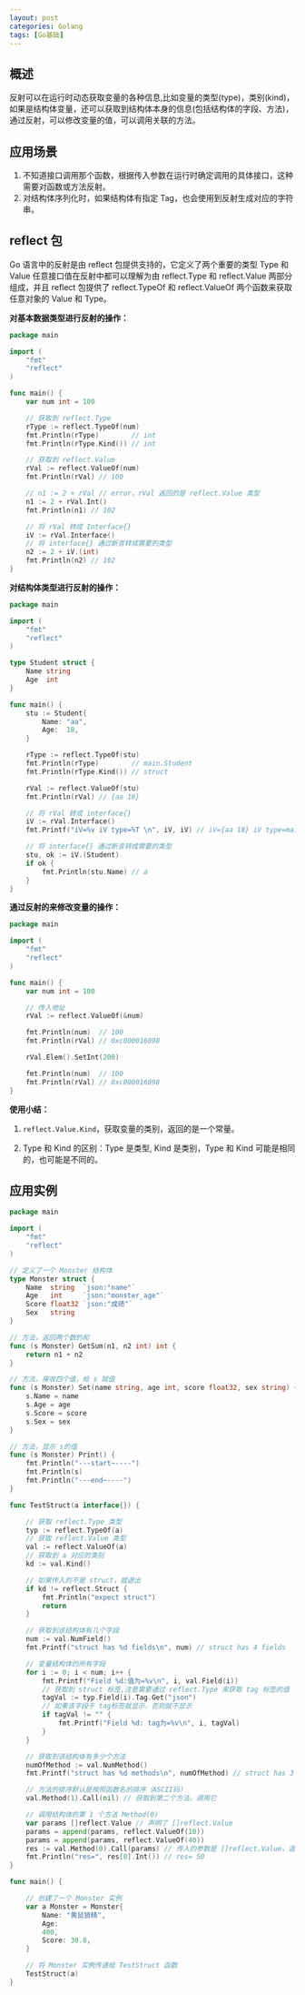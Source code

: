 ```yaml
---
layout: post
categories: Golang
tags: [Go基础]
---
```


## 概述

反射可以在运行时动态获取变量的各种信息,比如变量的类型(type)，类别(kind)，如果是结构体变量，还可以获取到结构体本身的信息(包括结构体的字段、方法)，通过反射，可以修改变量的值，可以调用关联的方法。

## 应用场景

1. 不知道接口调用那个函数，根据传入参数在运行时确定调用的具体接口，这种需要对函数或方法反射。
2. 对结构体序列化时，如果结构体有指定 Tag，也会使用到反射生成对应的字符串。

## reflect 包

Go 语言中的反射是由 reflect 包提供支持的，它定义了两个重要的类型 Type 和 Value 任意接口值在反射中都可以理解为由 reflect.Type 和 reflect.Value 两部分组成，并且 reflect 包提供了 reflect.TypeOf 和 reflect.ValueOf 两个函数来获取任意对象的 Value 和 Type。

**对基本数据类型进行反射的操作：**

```go
package main

import (
	"fmt"
	"reflect"
)

func main() {
	var num int = 100

	// 获取到 reflect.Type
	rType := reflect.TypeOf(num)
	fmt.Println(rType)        // int
	fmt.Println(rType.Kind()) // int

	// 获取到 reflect.Value
	rVal := reflect.ValueOf(num)
	fmt.Println(rVal) // 100

	// n1 := 2 + rVal // error，rVal 返回的是 reflect.Value 类型
	n1 := 2 + rVal.Int()
	fmt.Println(n1) // 102

	// 将 rVal 转成 Interface{}
	iV := rVal.Interface()
	// 将 interface{} 通过断言转成需要的类型
	n2 := 2 + iV.(int)
	fmt.Println(n2) // 102
}
```

**对结构体类型进行反射的操作：**

```go
package main

import (
	"fmt"
	"reflect"
)

type Student struct {
	Name string
	Age  int
}

func main() {
	stu := Student{
		Name: "aa",
		Age:  18,
	}

	rType := reflect.TypeOf(stu)
	fmt.Println(rType)        // main.Student
	fmt.Println(rType.Kind()) // struct

	rVal := reflect.ValueOf(stu)
	fmt.Println(rVal) // {aa 18}

	// 将 rVal 转成 interface{}
	iV := rVal.Interface()
	fmt.Printf("iV=%v iV type=%T \n", iV, iV) // iV={aa 18} iV type=main.Student

	// 将 interface{} 通过断言转成需要的类型
	stu, ok := iV.(Student)
	if ok {
		fmt.Println(stu.Name) // a
	}
}
```

**通过反射的来修改变量的操作：**

```go
package main

import (
	"fmt"
	"reflect"
)

func main() {
	var num int = 100

	// 传入地址
	rVal := reflect.ValueOf(&num)

	fmt.Println(num)  // 100
	fmt.Println(rVal) // 0xc000016098

	rVal.Elem().SetInt(200)

	fmt.Println(num)  // 100
	fmt.Println(rVal) // 0xc000016098
}
```

**使用小结：**

1. `reflect.Value.Kind`，获取变量的类别，返回的是一个常量。

2. Type 和  Kind 的区别：Type 是类型,  Kind 是类别，Type 和 Kind 可能是相同的，也可能是不同的。

## 应用实例

```go
package main

import (
	"fmt"
	"reflect"
)

// 定义了一个 Monster 结构体
type Monster struct {
	Name  string  `json:"name"`
	Age   int     `json:"monster_age"`
	Score float32 `json:"成绩"`
	Sex   string
}

// 方法，返回两个数的和
func (s Monster) GetSum(n1, n2 int) int {
	return n1 + n2
}

// 方法，接收四个值，给 s 赋值
func (s Monster) Set(name string, age int, score float32, sex string) {
	s.Name = name
	s.Age = age
	s.Score = score
	s.Sex = sex
}

// 方法，显示 s的值
func (s Monster) Print() {
	fmt.Println("---start~----")
	fmt.Println(s)
	fmt.Println("---end~----")
}

func TestStruct(a interface{}) {

	// 获取 reflect.Type 类型
	typ := reflect.TypeOf(a)
	// 获取 reflect.Value 类型
	val := reflect.ValueOf(a)
	// 获取到 a 对应的类别
	kd := val.Kind()

	// 如果传入的不是 struct，就退出
	if kd != reflect.Struct {
		fmt.Println("expect struct")
		return
	}

	// 获取到该结构体有几个字段
	num := val.NumField()
	fmt.Printf("struct has %d fields\n", num) // struct has 4 fields

	// 变量结构体的所有字段
	for i := 0; i < num; i++ {
		fmt.Printf("Field %d:值为=%v\n", i, val.Field(i))
		// 获取到 struct 标签,注意需要通过 reflect.Type 来获取 tag 标签的值
		tagVal := typ.Field(i).Tag.Get("json")
		// 如果该字段于 tag标签就显示，否则就不显示
		if tagVal != "" {
			fmt.Printf("Field %d: tag为=%v\n", i, tagVal)
		}
	}

	// 获取到该结构体有多少个方法
	numOfMethod := val.NumMethod()
	fmt.Printf("struct has %d methods\n", numOfMethod) // struct has 3 methods

	// 方法的排序默认是按照函数名的排序（ASCII码）
	val.Method(1).Call(nil) // 获取到第二个方法。调用它

	// 调用结构体的第 1 个方法 Method(0)
	var params []reflect.Value // 声明了 []reflect.Value
	params = append(params, reflect.ValueOf(10))
	params = append(params, reflect.ValueOf(40))
	res := val.Method(0).Call(params) // 传入的参数是 []reflect.Value，返回 []reflect.Value
	fmt.Println("res=", res[0].Int()) // res= 50
}

func main() {

	// 创建了一个 Monster 实例
	var a Monster = Monster{
		Name: "黄鼠狼精",
		Age:
		400,
		Score: 30.8,
	}

	// 将 Monster 实例传递给 TestStruct 函数
	TestStruct(a)
}
```

